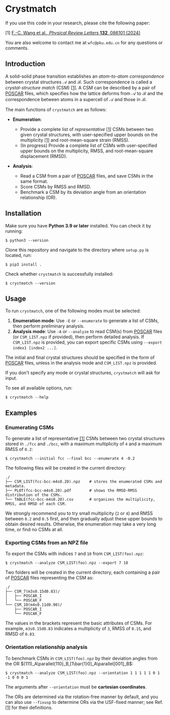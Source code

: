 # Crystmatch

If you use this code in your research, please cite the following paper:

\[1\] [F.-C. Wang et al., *Physical Review Letters* **132**, 086101 (2024)](https://arxiv.org/abs/2305.05278)

You are also welcome to contact me at `wfc@pku.edu.cn` for any questions or comments.

## Introduction

A solid-solid phase transition establishes an *atom-to-atom correspondence* between crystal structures $\mathcal A$ and $\mathcal B$. Such correspondence is called a *crystal-structure match* (CSM) [[1]](https://arxiv.org/abs/2305.05278). A CSM can be described by a pair of [POSCAR](https://www.vasp.at/wiki/index.php/POSCAR) files, which specifies how the lattice deforms from $\mathcal A$ to $\mathcal B$ and the correspondence between atoms in a supercell of $\mathcal A$ and those in $\mathcal B$.

The main functions of `crystmatch` are as follows:

- **Enumeration**:
    - Provide a complete list of *representative* [[1]](https://arxiv.org/abs/2305.05278) CSMs between two given crystal structures, with user-specified upper bounds on the multiplicity [[1]](https://arxiv.org/abs/2305.05278) and root-mean-square strain (RMSS).
    - (In progress) Provide a complete list of CSMs with user-specified upper bounds on the multiplicity, RMSS, and root-mean-square displacement (RMSD).

- **Analysis**:
    - Read a CSM from a pair of [POSCAR](https://www.vasp.at/wiki/index.php/POSCAR) files, and save CSMs in the same format.
    - Score CSMs by RMSS and RMSD.
    - Benchmark a CSM by its deviation angle from an orientation relationship (OR).

## Installation

Make sure you have **Python 3.9 or later** installed. You can check it by running:

```
$ python3 --version
```

Clone this repository and navigate to the directory where `setup.py` is located, run:

```
$ pip3 install .
```

Check whether `crystmatch` is successfully installed:

```
$ crystmatch --version
```

## Usage

To run `crystmatch`, one of the following modes must be selected:

1. **Enumeration mode**: Use `-E` or `--enumerate` to generate a list of CSMs, then perform preliminary analysis.
2. **Analysis mode**: Use `-A` or `--analyze` to read CSM(s) from [POSCAR](https://www.vasp.at/wiki/index.php/POSCAR) files (or `CSM_LIST.npz` if provided), then perform detailed analysis. If `CSM_LIST.npz` is provided, you can export specific CSMs using `--export index1 [index2 ...]`.

The initial and final crystal structures should be specified in the form of [POSCAR](https://www.vasp.at/wiki/index.php/POSCAR) files, unless in the analysis mode and `CSM_LIST.npz` is provided.

If you don't specify any mode or crystal structures, `crystmatch` will ask for input.

To see all available options, run:

```
$ crystmatch --help
```

## Examples

### Enumerating CSMs

To generate a list of representative [[1]](https://arxiv.org/abs/2305.05278) CSMs between two crystal structures stored in `./fcc` and `./bcc`, with a maximum multiplicity of `4` and a maximum RMSS of `0.2`:

```
$ crystmatch --initial fcc --final bcc --enumerate 4 -0.2
```

The following files will be created in the current directory:

```
./
├── CSM_LIST(fcc-bcc-m4s0.20).npz    # stores the enumerated CSMs and metadata.
├── PLOT(fcc-bcc-m4s0.20).pdf        # shows the RMSD-RMSS distribution of the CSMs.
└── TABLE(fcc-bcc-m4s0.20).csv       # organizes the multiplicity, RMSS, and RMSD of each CSM.
```

We strongly recommend you to try small multiplicity (`2` or `4`) and RMSS between `0.2` and `0.5` first, and then gradually adjust these upper bounds to obtain desired results. Otherwise, the enumeration may take a very long time, or find no CSMs at all.

### Exporting CSMs from an NPZ file

To export the CSMs with indices `7` and `10` from `CSM_LIST(foo).npz`:

```
$ crystmatch --analyze CSM_LIST(foo).npz --export 7 10
```

Two folders will be created in the current directory, each containing a pair of [POSCAR](https://www.vasp.at/wiki/index.php/POSCAR) files representing the CSM as:

```
./
├── CSM_7(m3s0.15d0.83)/
│   ├── POSCAR_I
│   └── POSCAR_F
└── CSM_10(m4s0.11d0.90)/
    ├── POSCAR_I
    └── POSCAR_F
```

The values in the brackets represent the basic attributes of CSMs. For example, `m3s0.15d0.83` indicates a multiplicity of `3`, RMSS of `0.15`, and RMSD of `0.83`.

### Orientation relationship analysis

To benchmark CSMs in `CSM_LIST(foo).npz` by their deviation angles from the OR $(111)_A\parallel(110)_B,[1\bar{1}0]_A\parallel[001]_B$:

```
$ crystmatch --analyze CSM_LIST(foo).npz --orientation 1 1 1 1 1 0 1 -1 0 0 0 1
```

The arguments after `--orientation` must be **cartesian coordinates**.

The ORs are determined via the rotation-free manner by default, and you can also use `--fixusp` to determine ORs via the USF-fixed manner; see Ref. [[1]](https://arxiv.org/abs/2305.05278) for their definitions.